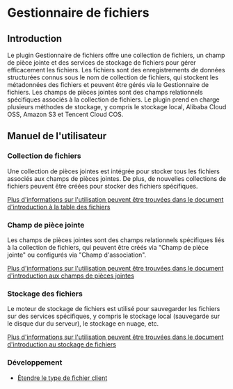 # Gestionnaire de fichiers

<PluginInfo name="file-manager"></PluginInfo>

## Introduction

Le plugin Gestionnaire de fichiers offre une collection de fichiers, un champ de pièce jointe et des services de stockage de fichiers pour gérer efficacement les fichiers. Les fichiers sont des enregistrements de données structurées connus sous le nom de collection de fichiers, qui stockent les métadonnées des fichiers et peuvent être gérés via le Gestionnaire de fichiers. Les champs de pièces jointes sont des champs relationnels spécifiques associés à la collection de fichiers. Le plugin prend en charge plusieurs méthodes de stockage, y compris le stockage local, Alibaba Cloud OSS, Amazon S3 et Tencent Cloud COS.

## Manuel de l'utilisateur

### Collection de fichiers

Une collection de pièces jointes est intégrée pour stocker tous les fichiers associés aux champs de pièces jointes. De plus, de nouvelles collections de fichiers peuvent être créées pour stocker des fichiers spécifiques.

[Plus d'informations sur l'utilisation peuvent être trouvées dans le document d'introduction à la table des fichiers](/handbook/file-manager/file-collection)

### Champ de pièce jointe

Les champs de pièces jointes sont des champs relationnels spécifiques liés à la collection de fichiers, qui peuvent être créés via "Champ de pièce jointe" ou configurés via "Champ d'association".

[Plus d'informations sur l'utilisation peuvent être trouvées dans le document d'introduction aux champs de pièces jointes](/handbook/file-manager/field-attachment)

### Stockage des fichiers

Le moteur de stockage de fichiers est utilisé pour sauvegarder les fichiers sur des services spécifiques, y compris le stockage local (sauvegarde sur le disque dur du serveur), le stockage en nuage, etc.

[Plus d'informations sur l'utilisation peuvent être trouvées dans le document d'introduction au stockage de fichiers](./storage/index.md)

### Développement

* [Étendre le type de fichier client](./development/client-file-type.md)
